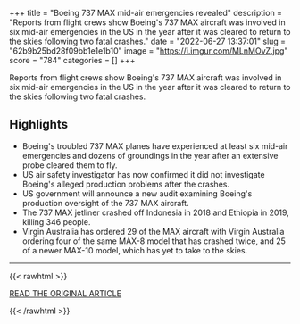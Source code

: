 +++
title = "Boeing 737 MAX mid-air emergencies revealed"
description = "Reports from flight crews show Boeing's 737 MAX aircraft was involved in six mid-air emergencies in the US in the year after it was cleared to return to the skies following two fatal crashes."
date = "2022-06-27 13:37:01"
slug = "62b9b25bd28f09bb1e1e1b10"
image = "https://i.imgur.com/MLnMOvZ.jpg"
score = "784"
categories = []
+++

Reports from flight crews show Boeing's 737 MAX aircraft was involved in six mid-air emergencies in the US in the year after it was cleared to return to the skies following two fatal crashes.

## Highlights

- Boeing's troubled 737 MAX planes have experienced at least six mid-air emergencies and dozens of groundings in the year after an extensive probe cleared them to fly.
- US air safety investigator has now confirmed it did not investigate Boeing's alleged production problems after the crashes.
- US government will announce a new audit examining Boeing's production oversight of the 737 MAX aircraft.
- The 737 MAX jetliner crashed off Indonesia in 2018 and Ethiopia in 2019, killing 346 people.
- Virgin Australia has ordered 29 of the MAX aircraft with Virgin Australia ordering four of the same MAX-8 model that has crashed twice, and 25 of a newer MAX-10 model, which has yet to take to the skies.

---

{{< rawhtml >}}
  <p class="article-category">
    <a target="_blank" href="https://www.abc.net.au/news/2022-06-27/boeing-737-max-in-mid-air-emergencies-as-us-set-to-launch-probe/101175214">READ THE ORIGINAL ARTICLE</a>
  </p>
{{< /rawhtml >}}
